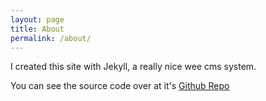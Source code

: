 ```yaml
---
layout: page
title: About
permalink: /about/
---
```


I created this site with Jekyll, a really nice wee cms system.

You can see the source code over at it's [Github Repo](https://github.com/redemptive/redemptive.github.io)